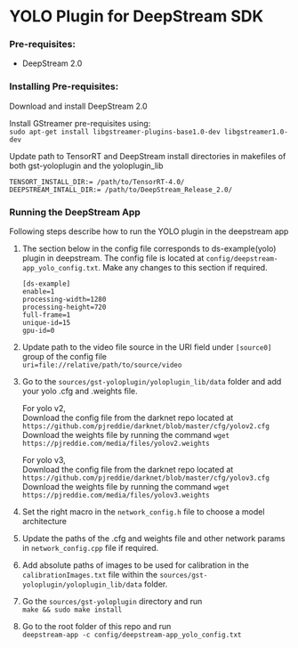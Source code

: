 
# YOLO Plugin for DeepStream SDK #

### Pre-requisites: ###

- DeepStream 2.0

### Installing Pre-requisites: ###

Download and install DeepStream 2.0

Install GStreamer pre-requisites using:     
   `sudo apt-get install libgstreamer-plugins-base1.0-dev libgstreamer1.0-dev`

Update path to TensorRT and DeepStream install directories in makefiles of both
gst-yoloplugin and the yoloplugin_lib
  ```
  TENSORT_INSTALL_DIR:= /path/to/TensorRT-4.0/
  DEEPSTREAM_INTALL_DIR:= /path/to/DeepStream_Release_2.0/
  ```

### Running the DeepStream App ###

Following steps describe how to run the YOLO plugin in the deepstream app

1.  The section below in the config file corresponds to ds-example(yolo) plugin in deepstream.
    The config file is located at `config/deepstream-app_yolo_config.txt`. Make any changes
    to this section if required.

    ```
    [ds-example]
    enable=1
    processing-width=1280
    processing-height=720
    full-frame=1
    unique-id=15
    gpu-id=0
    ```

2.  Update path to the video file source in the URI field under `[source0]` group
    of the config file    
    `uri=file://relative/path/to/source/video`

3.  Go to the `sources/gst-yoloplugin/yoloplugin_lib/data` folder and add your yolo .cfg and .weights file.

    For yolo v2,   
    Download the config file from the darknet repo located at `https://github.com/pjreddie/darknet/blob/master/cfg/yolov2.cfg`     
    Download the weights file by running the command `wget https://pjreddie.com/media/files/yolov2.weights`    

    For yolo v3,    
    Download the config file from the darknet repo located at `https://github.com/pjreddie/darknet/blob/master/cfg/yolov3.cfg`     
    Download the weights file by running the command `wget https://pjreddie.com/media/files/yolov3.weights`    

4.  Set the right macro in the `network_config.h` file to choose a model architecture

5.  Update the paths of the .cfg and weights file and other network params in `network_config.cpp` file if required.

7.  Add absolute paths of images to be used for calibration in the `calibrationImages.txt` file within the `sources/gst-yoloplugin/yoloplugin_lib/data` folder.

8.  Go the `sources/gst-yoloplugin` directory and run    
    `make && sudo make install`

9.  Go to the root folder of this repo and run     
    `deepstream-app -c config/deepstream-app_yolo_config.txt`